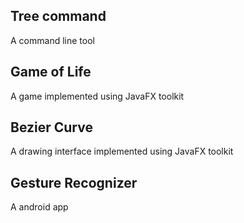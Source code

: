 ## Tree command

A command line tool

## Game of Life

A game implemented using JavaFX toolkit

## Bezier Curve

A drawing interface implemented using JavaFX toolkit

## Gesture Recognizer

A android app

